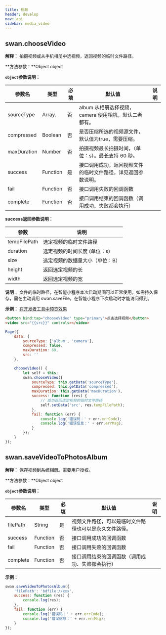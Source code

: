 ```yaml
---
title: 视频
header: develop
nav: api
sidebar: media_video
---
```


## swan.chooseVideo

**解释：** 拍摄视频或从手机相册中选视频，返回视频的临时文件路径。

**方法参数：**Object object

**`object`参数说明：**

|参数名 |类型  |必填 | 默认值 |说明|
|---- | ---- | ---- | ----|----|
|sourceType | Array.<string> |否 |  album 从相册选择视频，camera 使用相机，默认二者都有。|
|compressed  | Boolean | 否  | 是否压缩所选的视频源文件，默认值为true，需要压缩。|
|maxDuration  | Number | 否  | 拍摄视频最长拍摄时间，（单位：s）。最长支持 60 秒。|
|success |Function  |  是 | 接口调用成功，返回视频文件的临时文件路径，详见返回参数说明。|
|fail  |  Function |   否  | 接口调用失败的回调函数|
|complete   | Function  |  否 |  接口调用结束的回调函数（调用成功、失败都会执行）|

**success返回参数说明：**


|参数  |  说明 |
|---- | ---- |
|tempFilePath | 选定视频的临时文件路径 |
|duration | 选定视频的时间长度 (单位：s)|
|size | 选定视频的数据量大小（单位：B）|
|height | 返回选定视频的长 |
|width | 返回选定视频的宽 |

**说明**：
文件的临时路径，在智能小程序本次启动期间可以正常使用，如需持久保存，需在主动调用 swan.saveFile，在智能小程序下次启动时才能访问得到。

**示例：**
<a href="swanide://fragment/1ad682d22d305ed32c33695919d358791548069205371" title="在开发者工具中预览效果" target="_blank">在开发者工具中预览效果 </a>
```html
<button bind:tap="chooseVideo" type="primary">点击选择视频</button>
<video src="{{src}}" controls></video>
```

```javascript
Page({
    data: {
        sourceType: ['album', 'camera'],
        compressed: false,
        maxDuration: 60,
        src: ''
    },

    chooseVideo() {
        let self = this;
        swan.chooseVideo({
            sourceType: this.getData('sourceType'),
            compressed: this.getData('compressed'),
            maxDuration: this.getData('maxDuration'),
            success: function (res) {
                // 成功返回选定视频的临时文件路径
                self.setData('src', res.tempFilePath);
            },
            fail: function (err) {
                console.log('错误码：' + err.errCode);
                console.log('错误信息：' + err.errMsg);
            }
        });
    }
});
```

<!-- #### 错误码

**Andriod**

|错误码|说明|
|--|--|
|201|解析失败，请检查调起协议是否合法|
|1002|用户取消操作错误码|

**iOS**

|错误码|说明|
|--|--|
|202|解析失败，请检查参数是否正确。|
|1002|用户取消操作|
|1004|小程序文件目录为空| -->

## swan.saveVideoToPhotosAlbum

**解释：** 保存视频到系统相册。需要用户授权。

**方法参数：**Object object

**`object`参数说明：**

|参数名 |类型  |必填 | 默认值 |说明|
|---- | ---- | ---- | ----|----|
|filePath  |  String  |是 |  视频文件路径，可以是临时文件路径也可以是永久文件路径。|
|success |Function |   否  | 接口调用成功的回调函数|
|fail  |  Function  |  否  | 接口调用失败的回调函数|
|complete |   Function |   否  | 接口调用结束的回调函数（调用成功、失败都会执行）|

<!-- **success返回参数说明：**

|参数名| 类型|  说明|
|---- | ---- | ---- |
|filePath  |String | 调用结果,返回视频文件路径。| -->


**示例：**

```js
swan.saveVideoToPhotosAlbum({
    'filePath': 'bdfile://xxx',
    success: function (res) {
        console.log(res);
    },
    fail: function (err) {
        console.log('错误码：' + err.errCode);
        console.log('错误信息：' + err.errMsg);
    }
});
```

<!-- #### 错误码

**Andriod**

|错误码|说明|
|--|--|
|202|解析失败，请检查参数是否正确 |
|1001|执行失败|
|200301|保存图片、视频到相册-用户拒绝|

**iOS**

|错误码|说明|
|--|--|
|202|解析失败，请检查参数是否正确 |
|1003|用户没有授权百度使用相册|
|1005|没有读取任何视频数据|
|1006|保存出错|
|10002|网络请求失败|
|200301|相册权限，用户拒绝小程序相册|
|200302|相册权限，用户拒绝系统相册权限| -->